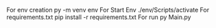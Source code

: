 For env creation
    py -m venv env
For Start Env
    ./env/Scripts/activate
For requirements.txt
    pip install -r requirements.txt
For run
    py Main.py